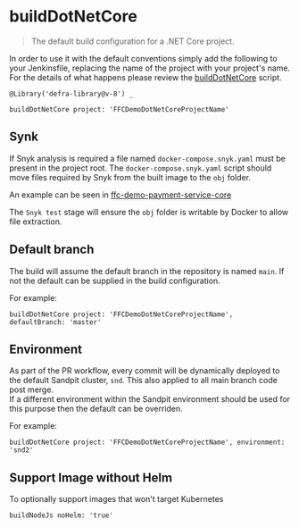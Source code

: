 # buildDotNetCore

> The default build configuration for a .NET Core project.

In order to use it with the default conventions simply add the following to
your Jenkinsfile, replacing the name of the project with your project's name.
For the details of what happens please review the
[buildDotNetCore](buildDotNetCore.groovy) script.

```
@Library('defra-library@v-8') _

buildDotNetCore project: 'FFCDemoDotNetCoreProjectName'
```

## Synk

If Snyk analysis is required a file named `docker-compose.snyk.yaml` must be present in the project root.
The `docker-compose.snyk.yaml` script should move files required by Snyk from the built image to the `obj` folder.

An example can be seen in [ffc-demo-payment-service-core](https://github.com/DEFRA/ffc-demo-payment-service-core)

The `Snyk test` stage will ensure the `obj` folder is writable by Docker to allow file extraction.

## Default branch
The build will assume the default branch in the repository is named `main`.  If not the default can be supplied in the build configuration.

For example:

```
buildDotNetCore project: 'FFCDemoDotNetCoreProjectName', defaultBranch: 'master'
```

## Environment

As part of the PR workflow, every commit will be dynamically deployed to the default Sandpit cluster, `snd`.  This also applied to all main branch code post merge.  
If a different environment within the Sandpit environment should be used for this purpose then the default can be overriden.

For example:

```
buildDotNetCore project: 'FFCDemoDotNetCoreProjectName', environment: 'snd2'
```

## Support Image without Helm

To optionally support images that won't target Kubernetes

```
buildNodeJs noHelm: 'true'
```